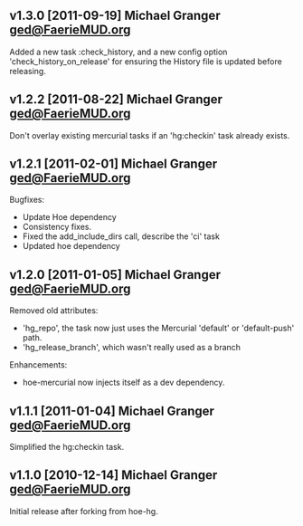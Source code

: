 ## v1.3.0 [2011-09-19] Michael Granger <ged@FaerieMUD.org>

Added a new task :check_history, and a new config option 'check_history_on_release'
for ensuring the History file is updated before releasing.


## v1.2.2 [2011-08-22] Michael Granger <ged@FaerieMUD.org>

Don't overlay existing mercurial tasks if an 'hg:checkin' task already exists.


## v1.2.1 [2011-02-01] Michael Granger <ged@FaerieMUD.org>

Bugfixes:

* Update Hoe dependency
* Consistency fixes.
* Fixed the add_include_dirs call, describe the 'ci' task
* Updated hoe dependency


## v1.2.0 [2011-01-05] Michael Granger <ged@FaerieMUD.org>

Removed old attributes:

* 'hg_repo', the task now just uses the Mercurial 'default' or 'default-push' path.
* 'hg_release_branch', which wasn't really used as a branch

Enhancements:

* hoe-mercurial now injects itself as a dev dependency.


## v1.1.1 [2011-01-04] Michael Granger <ged@FaerieMUD.org>

Simplified the hg:checkin task.


## v1.1.0 [2010-12-14] Michael Granger <ged@FaerieMUD.org>

Initial release after forking from hoe-hg.


